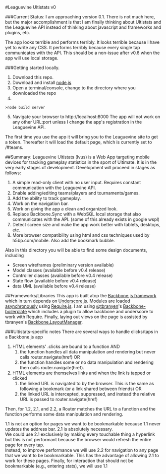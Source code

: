 #Leaguevine Ultistats
v0

###Current Status:
I am approaching version 0.1. There is not much here, but the major accomplishment is that I am finally thinking about Ultistats and the Leaguevine API instead of thinking about javascript and frameworks and plugins, etc. 

The app looks terrible and performs terribly. It looks terrible because I have yet to write any CSS. 
It performs terribly because every single tap communicates with the API. This should be a non-issue after v0.6 when the app will use local storage.


###Getting started locally.
1.  Download this repo.
2.  Download and install [node.js](http://nodejs.org/)
3.  Open a terminal/console, change to the directory where you downloaded the repo
4.  
```
>node build server
```
5.  Navigate your browser to http://localhost:8000
The app will not work on any other URL:port unless I change the app's registration in the Leaguevine API.

The first time you use the app it will bring you to the Leaguevine site to get a token.
Thereafter it will load the default page, which is currently set to /#teams.

##Summary:
Leaguevine Ultistats (lvus) is a Web App targeting mobile devices for tracking gameplay statistics in the sport of Ultimate.
It is in the very early stages of development. Development will proceed in stages as follows:

1.  A simple read-only client with no user input. Requires constant communication with the Leaguevine API.
2.  Enable adding/editing teams/players and tournaments/games.
3.  Add the ability to track gameplay.
4.  Work on the navigation bar.
5.  Work on giving the app a clean and organized look.
6.  Replace Backbone.Sync with a WebSQL local storage that also communicates with the API. (some of this already exists in google wspl)
7.  Detect screen size and make the app work better with tablets, desktops, etc.
8.  More browser compatibility using html and css techniques used by h5bp.com/mobile. Also add the bookmark bubble.

Also in this directory you will be able to find some design documents, including

*  Screen wireframes (preliminary version available)
*  Model classes (available before v0.4 release)
*  Controller classes (available before v0.4 release)
*  State flow (available before v0.4 release)
*  data UML (available before v0.4 release)

##Frameworks/Libraries
This app is built atop the [Backbone.js framework](http://documentcloud.github.com/backbone/) which in turn depends on [Underscore.js](http://documentcloud.github.com/underscore/).
Modules are loaded [asynchronously](http://requirejs.org/docs/whyamd.html) using [Require.js](http://requirejs.org/docs/api.html).
I am using [@tbranyen](http://twitter.com/tbranyen)'s [Backbone-boilerplate](https://github.com/tbranyen/backbone-boilerplate) which includes a plugin to allow backbone and underscore to work with Require.
Finally, laying out views on the page is assisted by tbranyen's [Backbone.LayoutManager](https://github.com/tbranyen/backbone.layoutmanager).

###Ultistats-specific notes
There are several ways to handle clicks/taps in a Backbone.js app

1. HTML elements' .clicks are bound to a function AND
    1. the function handles all data manipulation and rendering but never calls router.navigate(href) OR
    2. the function handles some or no data manipulation and rendering then calls router.navigate(href).
2.  HTML elements are themselves links and when the link is tapped or clicked
    1. the linked URL is navigated to by the browser. This is the same as following a bookmark (or a link shared between friends) OR
    2. the linked URL is intercepted, suppressed, and instead the relative URL is passed to router.navigate(href)

Then, for 1.2, 2.1, and 2.2, a Router matches the URL to a function and the function performs some data manipulation and rendering.
    
1.1 is not an option for pages we want to be bookmarkable because 1.1 never updates the address bar. 2.1 is absolutely necessary.  
We could use 2.1 exclusively by making every touchable thing a hyperlink but this is not performant because the browser would refresh the entire page for every tap.  
Instead, to improve performance we will use 2.2 for navigation to any page that we want to be bookmarkable. This has the advantage of allowing 2.1 to work for these pages.
Finally, for interaction that should not be bookmarkable (e.g., entering stats), we will use 1.1